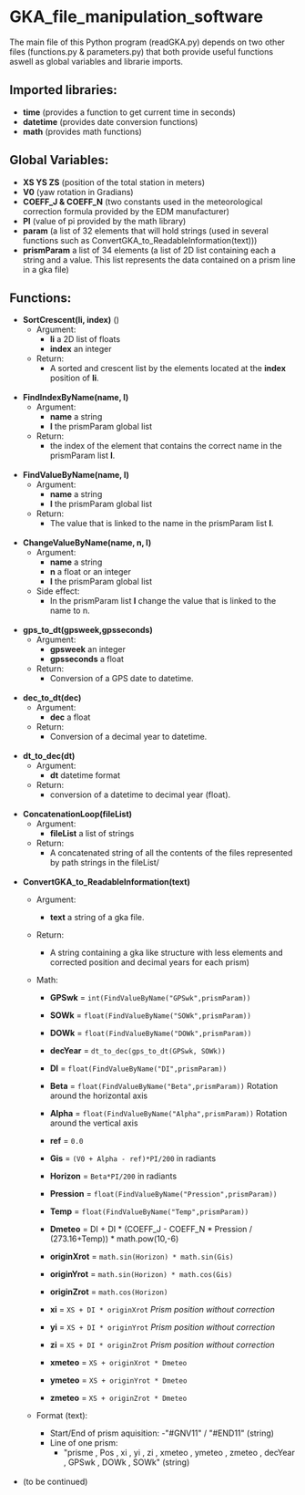 # GKA_file_manipulation_software
The main file of this Python program (readGKA.py) depends on two other files (functions.py & parameters.py) that both provide useful functions
aswell as global variables and librarie imports.

## Imported libraries:

- **time** (provides a function to get current time in seconds)
- **datetime** (provides date conversion functions)
- **math** (provides math functions)


## Global Variables:

- **XS YS ZS** (position of the total station in meters)
- **V0** (yaw rotation in Gradians)
- **COEFF_J & COEFF_N** (two constants used in the meteorological correction formula provided by the EDM manufacturer)
- **PI** (value of pi provided by the math library)
- **param** (a list of 32 elements that will hold strings (used in several functions such as ConvertGKA_to_ReadableInformation(text)))
- **prismParam** a list of 34 elements (a list of 2D list containing each a string and a value. This list represents the data contained on a prism line in a gka file)


## Functions:

- **SortCrescent(li, index)** ()
    - Argument:
        - **li** a 2D list of floats
        - **index** an integer
    - Return:
        - A sorted and crescent list by the elements located at the **index** position of **li**.
        <br/>
- **FindIndexByName(name, l)**
    - Argument:
        - **name** a string
        - **l** the prismParam global list
    - Return:
        - the index of the element that contains the correct name in the prismParam list **l**.
        <br/>
- **FindValueByName(name, l)**
    - Argument:
        - **name** a string
        - **l** the prismParam global list
    - Return:
        - The value that is linked to the name in the prismParam list **l**.
        <br/>
- **ChangeValueByName(name, n, l)**
    - Argument:
        - **name** a string
        - **n** a float or an integer
        - **l** the prismParam global list
    - Side effect:
        - In the prismParam list **l** change the value that is linked to the name to n.
        <br/>
- **gps_to_dt(gpsweek,gpsseconds)**
    - Argument:
        - **gpsweek** an integer
        - **gpsseconds** a float
    - Return:
        - Conversion of a GPS date to datetime.
        <br/>
- **dec_to_dt(dec)**
    - Argument:
        - **dec** a float
    - Return:
        - Conversion of a decimal year to datetime.
        <br/>
- **dt_to_dec(dt)**
    - Argument:
        - **dt** datetime format
    - Return:
        - conversion of a datetime to decimal year (float).
        <br/>
- **ConcatenationLoop(fileList)**
    - Argument:
        - **fileList** a list of strings
    - Return:
        - A concatenated string of all the contents of the files represented by path strings in the fileList/
        <br/>
- **ConvertGKA_to_ReadableInformation(text)**
    - Argument:
        - **text** a string of a gka file.
    - Return:
        - A string containing a gka like structure with less elements and corrected position and decimal years for each prism)
    - Math:
        - **GPSwk** = `int(FindValueByName("GPSwk",prismParam))`
        - **SOWk** = `float(FindValueByName("SOWk",prismParam))`
        - **DOWk** = `float(FindValueByName("DOWk",prismParam))`
        - **decYear** = `dt_to_dec(gps_to_dt(GPSwk, SOWk))`
        - **DI** = `float(FindValueByName("DI",prismParam))`
        - **Beta** =  `float(FindValueByName("Beta",prismParam))` Rotation around the horizontal axis
        - **Alpha** = `float(FindValueByName("Alpha",prismParam))` Rotation around the vertical axis
        - **ref** =  `0.0`
        - **Gis** =  `(V0 + Alpha - ref)*PI/200` in radiants
        - **Horizon** = `Beta*PI/200` in radiants
        - **Pression** = `float(FindValueByName("Pression",prismParam))`
        - **Temp** = `float(FindValueByName("Temp",prismParam))`
        - **Dmeteo** = DI + DI * (COEFF_J - COEFF_N * Pression / (273.16+Temp)) * math.pow(10,-6)

        - **originXrot** = `math.sin(Horizon) * math.sin(Gis)`
        - **originYrot** = `math.sin(Horizon) * math.cos(Gis)`
        - **originZrot** = `math.cos(Horizon)`

        - **xi** = `XS + DI * originXrot` _Prism position without correction_
        - **yi** = `XS + DI * originYrot` _Prism position without correction_
        - **zi** = `XS + DI * originZrot` _Prism position without correction_
        
        - **xmeteo** = `XS + originXrot * Dmeteo`
        - **ymeteo** = `XS + originYrot * Dmeteo`
        - **zmeteo** = `XS + originZrot * Dmeteo`

    - Format (text):
        - Start/End of prism aquisition:
            -"#GNV11" / "#END11" (string)
        - Line of one prism:
            - "prisme , Pos , xi , yi , zi , xmeteo , ymeteo , zmeteo , decYear , GPSwk , DOWk , SOWk" (string)
        <br/>
- (to be continued)

